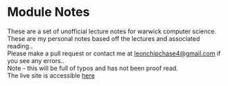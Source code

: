 # Module Notes
These are a set of unofficial lecture notes for warwick computer science.<br />
These are my personal notes based off the lectures and associated reading..<br />
Please make a pull request or contact me at leonchipchase4@gmail.com if you see any errors..<br />
Note - this will be full of typos and has not been proof read.<br />
The live site is accessible [here](https://www.lchipchase.github.io/modulenotes)
